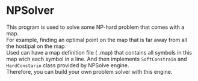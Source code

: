 # NPSolver
This program is used to solve some NP-hard problem that comes with a map.  
For example, finding an optimal point on the map that is far away from all the hostipal on the map  
Used can have a map definition file ( .map) that contains all symbols in this map wich each symbol in a line.
And then implements `SoftConstrain` and `HardConstarin` class provided by NPSolve engine.  
Therefore, you can build your own problem solver with this engine.
